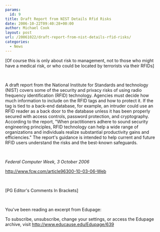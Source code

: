 ```yaml
---
params:
  id: 9
title: Draft Report from NIST Details Rfid Risks
date: 2006-10-22T09:40:28+00:00
author: Michael Cook
layout: post
url: /20061022/draft-report-from-nist-details-rfid-risks/
categories:
  - News
---
```

<p align="left">
  [Of course this is only about risk to management, not to those who might have a medical risk, or who could be located by terrorists via their RFIDs]
</p>

<p align="left">
  &nbsp;
</p>

<p align="left">
  A draft report from the National Institute for Standards and technology (NIST) covers some of the security and privacy risks of using radio frequency identification (RFID) technology. Agencies must decide how much information to include on the RFID tags and how to protect it. If the tag is tied to a back-end database, for example, an intruder could use an RFID reader as a back door to the database unless it has been properly secured with access controls, password protection, and cryptography. According to the report, "When practitioners adhere to sound security engineering principles, RFID technology can help a wide range of organizations and individuals realize substantial productivity gains and efficiencies." The report's guidance is intended to help current and future RFID users understand the risks and the best-known safeguards.
</p>

<p align="left">
  &nbsp;
</p>

<p align="left">
  <address>
    Federal Computer Week, 3 October 2006
  </address>

  <p class="MsoPlainText">
    <a href="http://www.fcw.com/article96300-10-03-06-Web" target="_blank">http://www.fcw.com/article96300-10-03-06-Web</a>
  </p>

  <p class="MsoPlainText">
    &nbsp;
  </p>

  <p class="MsoPlainText">
    [PG Editor's Comments In Brackets]
  </p>

  <p class="MsoPlainText">
    &nbsp;
  </p>

  <p class="MsoPlainText">
    You've been reading an excerpt from Edupage:
  </p>

  <p class="MsoPlainText">
    To subscribe, unsubscribe, change your settings, or access the Edupage archive, visit <a href="http://www.educause.edu/Edupage/639" target="_blank">http://www.educause.edu/Edupage/639</a>
  </p>
